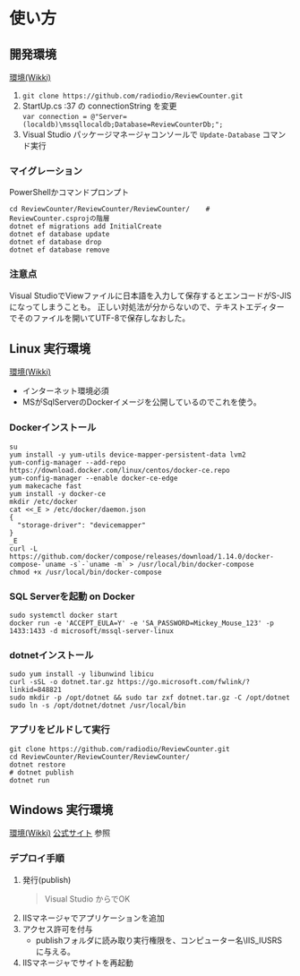 # 使い方

## 開発環境
[環境(Wikki)](https://github.com/radiodio/ReviewCounter/wiki#%E9%96%8B%E7%99%BA%E7%92%B0%E5%A2%83)
1. `git clone https://github.com/radiodio/ReviewCounter.git`
1. StartUp.cs :37 の connectionString を変更  
`var connection = @"Server=(localdb)\mssqllocaldb;Database=ReviewCounterDb;";`
1. Visual Studio パッケージマネージャコンソールで `Update-Database` コマンド実行

### マイグレーション
PowerShellかコマンドプロンプト
```shell
cd ReviewCounter/ReviewCounter/ReviewCounter/    # ReviewCounter.csprojの階層
dotnet ef migrations add InitialCreate
dotnet ef database update
dotnet ef database drop
dotnet ef database remove
```

### 注意点
Visual StudioでViewファイルに日本語を入力して保存するとエンコードがS-JISになってしまうことも。
正しい対処法が分からないので、テキストエディターでそのファイルを開いてUTF-8で保存しなおした。

## Linux 実行環境
[環境(Wikki)](https://github.com/radiodio/ReviewCounter/wiki#linux)
* インターネット環境必須
* MSがSqlServerのDockerイメージを公開しているのでこれを使う。

### Dockerインストール
```
su
yum install -y yum-utils device-mapper-persistent-data lvm2
yum-config-manager --add-repo https://download.docker.com/linux/centos/docker-ce.repo
yum-config-manager --enable docker-ce-edge
yum makecache fast
yum install -y docker-ce
mkdir /etc/docker
cat <<_E > /etc/docker/daemon.json
{
  "storage-driver": "devicemapper"
}
_E
curl -L https://github.com/docker/compose/releases/download/1.14.0/docker-compose-`uname -s`-`uname -m` > /usr/local/bin/docker-compose
chmod +x /usr/local/bin/docker-compose
```

### SQL Serverを起動 on Docker
```
sudo systemctl docker start
docker run -e 'ACCEPT_EULA=Y' -e 'SA_PASSWORD=Mickey_Mouse_123' -p 1433:1433 -d microsoft/mssql-server-linux
```

### dotnetインストール

```shell
sudo yum install -y libunwind libicu
curl -sSL -o dotnet.tar.gz https://go.microsoft.com/fwlink/?linkid=848821
sudo mkdir -p /opt/dotnet && sudo tar zxf dotnet.tar.gz -C /opt/dotnet
sudo ln -s /opt/dotnet/dotnet /usr/local/bin
```

### アプリをビルドして実行

```shell
git clone https://github.com/radiodio/ReviewCounter.git
cd ReviewCounter/ReviewCounter/ReviewCounter/
dotnet restore
# dotnet publish
dotnet run
```

## Windows 実行環境
[環境(Wikki)](https://github.com/radiodio/ReviewCounter/wiki#windows)
[公式サイト](https://docs.microsoft.com/en-us/aspnet/core/publishing/iis) 参照

### デプロイ手順
1. 発行(publish)    
   > Visual Studio からでOK
1. IISマネージャでアプリケーションを追加
1. アクセス許可を付与
   * publishフォルダに読み取り実行権限を、コンピューター名\IIS_IUSRS に与える。
1. IISマネージャでサイトを再起動
